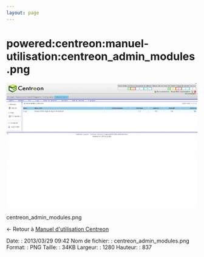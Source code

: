 ```yaml
---
layout: page
---
```


powered:centreon:manuel-utilisation:centreon\_admin\_modules.png
================================================================

[![centreon\_admin\_modules.png](../../../../assets/media/powered/centreon/manuel-utilisation/centreon_admin_modules.png@cache=&w=900&h=588 "centreon_admin_modules.png")](../../../../assets/media/powered/centreon/manuel-utilisation/centreon_admin_modules.png@cache= "Afficher le fichier original")

centreon\_admin\_modules.png

← Retour à [Manuel d'utilisation
Centreon](../../../../centreon/manuel-utilisation/start.html "centreon:manuel-utilisation:start")

Date:
:   2013/03/29 09:42
Nom de fichier:
:   centreon\_admin\_modules.png
Format:
:   PNG
Taille:
:   34KB
Largeur:
:   1280
Hauteur:
:   837

